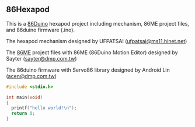 86Hexapod
-----------

This is a [86Duino](http://www.86duino.com) hexapod project including mechanism, 86ME project files,
 and 86duino firmware (.ino).

The hexapod mechanism designed by UFPATSAI (ufpatsai@ms11.hinet.net)

The [86ME](https://github.com/Sayter99/86ME) project files with 86ME (86Duino Motion Editor) designed by Sayter (sayter@dmp.com.tw)

The 86duino firmware with Servo86 library designed by Android Lin (acen@dmp.com.tw)

```cpp
#include <stdio.h>

int main(void)
{
  printf("hello world!\n");
  return 0;
}
```
